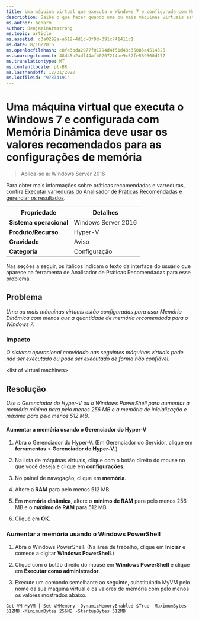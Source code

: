 ```yaml
---
title: Uma máquina virtual que executa o Windows 7 e configurada com Memória Dinâmica deve usar os valores recomendados para as configurações de memória
description: Saiba o que fazer quando uma ou mais máquinas virtuais estiverem configuradas para usar Memória Dinâmica com menos do que a quantidade de memória recomendada para o Windows 7.
ms.author: benarm
author: BenjaminArmstrong
ms.topic: article
ms.assetid: c3a0292a-a619-4d1c-8f9d-391c741411c1
ms.date: 8/16/2016
ms.openlocfilehash: c8fe3bda2977f01794d4f51d43c35085a4514525
ms.sourcegitcommit: 48d45b2adf44afb0207214be9c57fe589360d177
ms.translationtype: MT
ms.contentlocale: pt-BR
ms.lasthandoff: 12/31/2020
ms.locfileid: "97834191"
---
```

# <a name="a-virtual-machine-running-windows-7-and-configured-with-dynamic-memory-should-use-recommended-values-for-memory-settings"></a>Uma máquina virtual que executa o Windows 7 e configurada com Memória Dinâmica deve usar os valores recomendados para as configurações de memória

>Aplica-se a: Windows Server 2016

Para obter mais informações sobre práticas recomendadas e varreduras, confira [Executar varreduras do Analisador de Práticas Recomendadas e gerenciar os resultados](https://go.microsoft.com/fwlink/p/?LinkID=223177).

|Propriedade|Detalhes|
|-|-|
|**Sistema operacional**|Windows Server 2016|
|**Produto/Recurso**|Hyper-V|
|**Gravidade**|Aviso|
|**Categoria**|Configuração|

Nas seções a seguir, os itálicos indicam o texto da interface do usuário que aparece na ferramenta de Analisador de Práticas Recomendadas para esse problema.

## <a name="issue"></a>Problema
*Uma ou mais máquinas virtuais estão configuradas para usar Memória Dinâmica com menos que a quantidade de memória recomendada para o Windows 7.*

### <a name="impact"></a>Impacto
*O sistema operacional convidado nas seguintes máquinas virtuais pode não ser executado ou pode ser executado de forma não confiável:*

\<list of virtual machines>

## <a name="resolution"></a>Resolução
*Use o Gerenciador do Hyper-V ou o Windows PowerShell para aumentar a memória mínima para pelo menos 256 MB e a memória de inicialização e máxima para pelo menos 512 MB.*

#### <a name="increase-memory-using-hyper-v-manager"></a>Aumentar a memória usando o Gerenciador do Hyper-V

1.  Abra o Gerenciador do Hyper-V. (Em Gerenciador do Servidor, clique em **ferramentas**  >  **Gerenciador do Hyper-V**.)

2.  Na lista de máquinas virtuais, clique com o botão direito do mouse no que você deseja e clique em **configurações**.

3.  No painel de navegação, clique em **memória**.

4.  Altere a **RAM** para pelo menos 512 MB.

5.  Em **memória dinâmica**, altere o **mínimo de RAM** para pelo menos 256 MB e o **máximo de RAM** para 512 MB

6.  Clique em **OK**.

### <a name="increase-memory-using-windows-powershell"></a>Aumentar a memória usando o Windows PowerShell

1.  Abra o Windows PowerShell. (Na área de trabalho, clique em **Iniciar** e comece a digitar **Windows PowerShell**.)

2.  Clique com o botão direito do mouse em **Windows PowerShell** e clique em **Executar como administrador**.

3.  Execute um comando semelhante ao seguinte, substituindo MyVM pelo nome da sua máquina virtual e os valores de memória com pelo menos os valores mostrados abaixo.

```
Get-VM MyVM | Set-VMMemory -DynamicMemoryEnabled $True -MaximumBytes 512MB -MinimumBytes 256MB -StartupBytes 512MB
```



